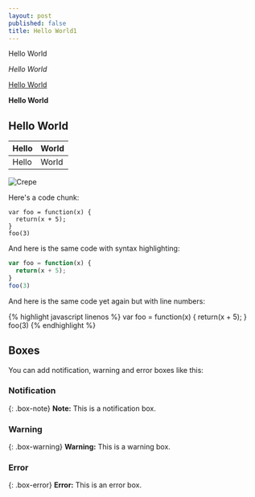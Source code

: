 ```yaml
---
layout: post
published: false
title: Hello World1
---
```


Hello World

_Hello World_

[Hello World](https://xuuuuuuchen.github.io/)

**Hello World**

## Hello World

| Hello | World |
| :------ |:--- | 
| Hello | World | 


![Crepe](http://blog.ionic.io/wp-content/uploads/2016/03/hello-world-ionic2.png)



Here's a code chunk:
~~~
var foo = function(x) {
  return(x + 5);
}
foo(3)
~~~

And here is the same code with syntax highlighting:

```javascript
var foo = function(x) {
  return(x + 5);
}
foo(3)
```

And here is the same code yet again but with line numbers:

{% highlight javascript linenos %}
var foo = function(x) {
  return(x + 5);
}
foo(3)
{% endhighlight %}


## Boxes
You can add notification, warning and error boxes like this:

### Notification

{: .box-note}
**Note:** This is a notification box.

### Warning

{: .box-warning}
**Warning:** This is a warning box.

### Error

{: .box-error}
**Error:** This is an error box.
